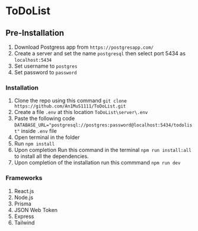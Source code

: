 
# ToDoList

## Pre-Installation

1. Download Postgress app from `https://postgresapp.com/`
2. Create a server and set the name `postgresql` then select port 5434 as `localhost:5434`
3. Set username to `postgres`
4. Set password to `password`

### Installation

1. Clone the repo using this command `git clone https://github.com/An1MuS1111/ToDoList.git`
2. Create a file `.env` at this location `ToDoList\server\.env`
3. Paste the following code `DATABASE_URL="postgresql://postgres:password@localhost:5434/todolist"` inside `.env` file
4. Open terminal in the folder
5. Run `npm install`
6. Upon completion Run this command in the terminal `npm run install:all` to install all the dependencies.
7. Upon completion of the installation run this commmand `npm run dev`


### Frameworks

1. React.js
2. Node.js
3. Prisma
4. JSON Web Token
5. Express
6. Tailwind